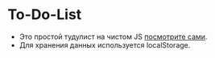 # To-Do-List

- Это простой тудулист на чистом JS [посмотрите сами](https://ksyu13.github.io/To-Do-List/).
- Для хранения данных используется localStorage.
